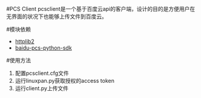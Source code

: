 #PCS Client
pcsclient是一个基于百度云api的客户端，设计的目的是方便用户在
无界面的状况下也能够上传文件到百度云。

#模块依赖
* [httplib2](https://code.google.com/p/httplib2/)
* [baidu-pcs-python-sdk](https://github.com/mozillazg/baidu-pcs-python-sdk)

#使用方法
1. 配置pcsclient.cfg文件
2. 运行linuxpan.py获取授权的access token
3. 运行client.py上传文件
